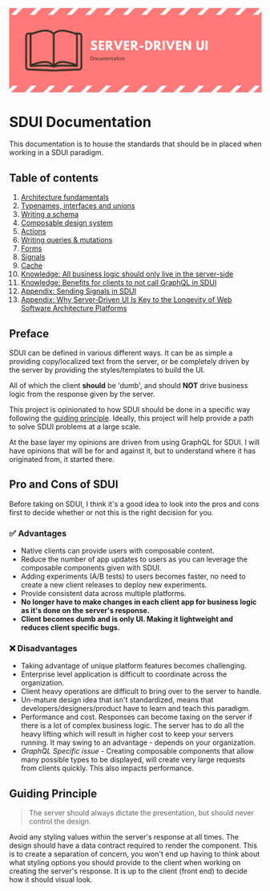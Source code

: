 ![Documentation banner](images/banner-docs.png)

# SDUI Documentation

This documentation is to house the standards that should be in placed when working in a SDUI paradigm.

## Table of contents
1. [Architecture fundamentals](./architecture-fundamentals.md)
2. [Typenames, interfaces and unions](./graphql-types.md)
3. [Writing a schema](./schema.md)
4. [Composable design system](./composable-design.md)
5. [Actions](./actions.md)
6. [Writing queries & mutations](./queries-and-mutations.md)
7. [Forms](./forms.md)
8. [Signals](./signals.md)
9. [Cache](./cache.md)
10. [Knowledge: All business logic should only live in the server-side](./server-side-business-logic.md)
11. [Knowledge: Benefits for clients to not call GraphQL in SDUI](./decouple-graphql-client.md)
12. [Appendix: Sending Signals in SDUI](https://medium.com/expedia-group-tech/sending-signals-in-server-driven-ui-a8a580059ed1)
13. [Appendix: Why Server-Driven UI Is Key to the Longevity of Web Software Architecture Platforms](https://medium.com/better-programming/why-sdui-is-key-to-the-longevity-of-web-software-architecture-platforms-97e915ec4bc3)

## Preface

SDUI can be defined in various different ways. It can be as simple a providing copy/localized text from the server, or be completely driven by the server by providing the styles/templates to build the UI.

All of which the client **should** be 'dumb', and should **NOT** drive business logic from the response given by the server.

This project is opinionated to how SDUI should be done in a specific way following the [guiding principle](#guiding-principle). Ideally, this project will help provide a path to solve SDUI problems at a large scale.

At the base layer my opinions are driven from using GraphQL for SDUI. I will have opinions that will be for and against it, but to understand where it has originated from, it started there.

## Pro and Cons of SDUI

Before taking on SDUI, I think it's a good idea to look into the pros and cons first to decide whether or not this is the right decision for you.

### ✅ Advantages

- Native clients can provide users with composable content.
- Reduce the number of app updates to users as you can leverage the composable components given with SDUI.
- Adding experiments (A/B tests) to users becomes faster, no need to create a new client releases to deploy new experiments.
- Provide consistent data across multiple platforms.
- **No longer have to make changes in each client app for business logic as it's done on the server's response.**
- **Client becomes dumb and is only UI. Making it lightweight and reduces client specific bugs.**

### ❌ Disadvantages

- Taking advantage of unique platform features becomes challenging.
- Enterprise level application is difficult to coordinate across the organization.
- Client heavy operations are difficult to bring over to the server to handle.
- Un-mature design idea that isn't standardized, means that developers/designers/product have to learn and teach this paradigm.
- Performance and cost. Responses can become taxing on the server if there is a lot of complex business logic. The server has to do all the heavy lifting which will result in higher cost to keep your servers running. It may swing to an advantage - depends on your organization.
- _GraphQL Specific issue_ - Creating composable components that allow many possible types to be displayed, will create very large requests from clients quickly. This also impacts performance.

## Guiding Principle

> The server should always dictate the presentation, but should never control the design.

Avoid any styling values within the server's response at all times. The design should have a data contract required to render the component. This is to create a separation of concern, you won't end up having to think about what styling options you should provide to the client when working on creating the server's response. It is up to the client (front end) to decide how it should visual look.

